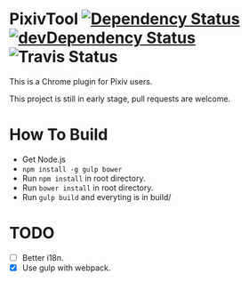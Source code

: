 # PixivTool [![Dependency Status](https://david-dm.org/chengyuhui/PixivTool.svg?style=flat)](https://david-dm.org/chengyuhui/PixivTool) [![devDependency Status](https://david-dm.org/chengyuhui/PixivTool/dev-status.svg?style=flat)](https://david-dm.org/chengyuhui/PixivTool#info=devDependencies)![Travis Status ](https://travis-ci.org/chengyuhui/PixivTool.svg?branch=master)
This is a Chrome plugin for Pixiv users.

This project is still in early stage, pull requests are welcome.

# How To Build
- Get Node.js
- `npm install -g gulp bower`
- Run `npm install` in root directory.
- Run `bower install` in root directory.
- Run `gulp build` and everyting is in build/

# TODO
- [ ] Better i18n.
- [X] Use gulp with webpack.
